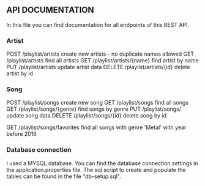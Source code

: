 ## API DOCUMENTATION
In this file you can find documentation for all endpoints of this REST API.

### Artist
POST    /playlist/artists	        create new artists - no duplicate names allowed
GET		/playlist/artists			find all artists
GET		/playlist/artists/{name}	find artist by name
PUT		/playlist/artists			update artist data
DELETE	/playlist/artists/{id}		delete artist by id

### Song
POST	/playlist/songs			    create new song
GET		/playlist/songs			    find all songs
GET		/playlist/songs/{genre}	    find songs by genre
PUT		/playlist/songs/    		update song data
DELETE	/playlist/songs/{id}		delete song by id

GET     /playlist/songs/favorites	find all songs with genre 'Metal' with year before 2016
							        
### Database connection		
I used a MYSQL database. You can find the database connection settings in 
the application.properties file. The sql script to create and populate the tables
can be found in the file "db-setup.sql". 
 			        